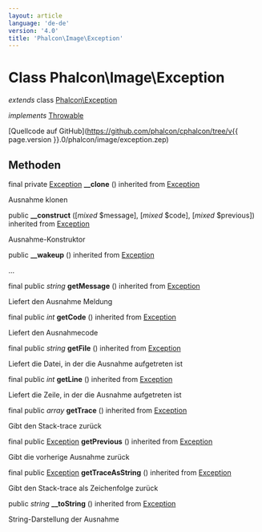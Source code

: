 ```yaml
---
layout: article
language: 'de-de'
version: '4.0'
title: 'Phalcon\Image\Exception'
---
```

# Class **Phalcon\Image\Exception**

*extends* class [Phalcon\Exception](Phalcon_Exception)

*implements* [Throwable](https://php.net/manual/en/class.throwable.php)

[Quellcode auf GitHub](https://github.com/phalcon/cphalcon/tree/v{{ page.version }}.0/phalcon/image/exception.zep)

## Methoden

final private [Exception](https://php.net/manual/en/class.exception.php) **__clone** () inherited from [Exception](https://php.net/manual/en/class.exception.php)

Ausnahme klonen

public **__construct** ([*mixed* $message], [*mixed* $code], [*mixed* $previous]) inherited from [Exception](https://php.net/manual/en/class.exception.php)

Ausnahme-Konstruktor

public **__wakeup** () inherited from [Exception](https://php.net/manual/en/class.exception.php)

...

final public *string* **getMessage** () inherited from [Exception](https://php.net/manual/en/class.exception.php)

Liefert den Ausnahme Meldung

final public *int* **getCode** () inherited from [Exception](https://php.net/manual/en/class.exception.php)

Liefert den Ausnahmecode

final public *string* **getFile** () inherited from [Exception](https://php.net/manual/en/class.exception.php)

Liefert die Datei, in der die Ausnahme aufgetreten ist

final public *int* **getLine** () inherited from [Exception](https://php.net/manual/en/class.exception.php)

Liefert die Zeile, in der die Ausnahme aufgetreten ist

final public *array* **getTrace** () inherited from [Exception](https://php.net/manual/en/class.exception.php)

Gibt den Stack-trace zurück

final public [Exception](https://php.net/manual/en/class.exception.php) **getPrevious** () inherited from [Exception](https://php.net/manual/en/class.exception.php)

Gibt die vorherige Ausnahme zurück

final public [Exception](https://php.net/manual/en/class.exception.php) **getTraceAsString** () inherited from [Exception](https://php.net/manual/en/class.exception.php)

Gibt den Stack-trace als Zeichenfolge zurück

public *string* **__toString** () inherited from [Exception](https://php.net/manual/en/class.exception.php)

String-Darstellung der Ausnahme